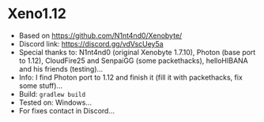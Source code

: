 # Xeno1.12
* Based on https://github.com/N1nt4nd0/Xenobyte/
* Discord link: https://discord.gg/vdVscUey5a
* Special thanks to: N1nt4nd0 (original Xenobyte 1.7.10), Photon (base port to 1.12), CloudFire25 and SenpaiGG (some packethacks), helloHIBANA and his friends (testing)...
* Info: I find Photon port to 1.12 and finish it (fill it with packethacks, fix some stuff)...
* Build: `gradlew build`
* Tested on: Windows...
* For fixes contact in Discord...
